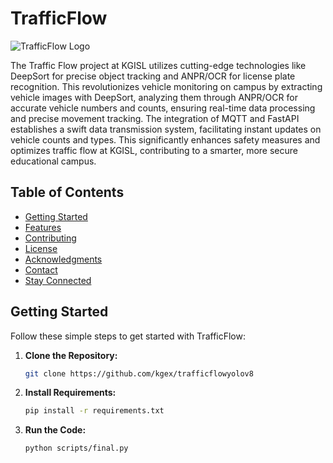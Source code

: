 # TrafficFlow 

![TrafficFlow Logo](https://github.com/kgex/trafficflowyolov8/logo.png)

The Traffic Flow project at KGISL utilizes cutting-edge technologies like DeepSort for precise object tracking and ANPR/OCR for license plate recognition. This revolutionizes vehicle monitoring on campus by extracting vehicle images with DeepSort, analyzing them through ANPR/OCR for accurate vehicle numbers and counts, ensuring real-time data processing and precise movement tracking. The integration of MQTT and FastAPI establishes a swift data transmission system, facilitating instant updates on vehicle counts and types. This significantly enhances safety measures and optimizes traffic flow at KGISL, contributing to a smarter, more secure educational campus.

## Table of Contents
- [Getting Started](#getting-started)
- [Features](#features)
- [Contributing](#contributing)
- [License](#license)
- [Acknowledgments](#acknowledgments)
- [Contact](#contact)
- [Stay Connected](#stay-connected)

## Getting Started

Follow these simple steps to get started with TrafficFlow:

1. **Clone the Repository:**
   ```bash
   git clone https://github.com/kgex/trafficflowyolov8

2. **Install Requirements:**
   ```bash
   pip install -r requirements.txt

3. **Run the Code:**
   ```bash
   python scripts/final.py





